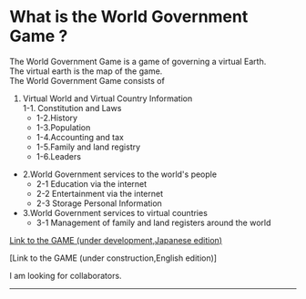 # What is the World Government Game ?

The World Government Game is a game of governing a virtual Earth.<br>
The virtual earth is the map of the game.<br>
The World Government Game consists of
1. Virtual World and Virtual Country Information<br>
	1-1. Constitution and Laws<br>
	* 1-2.History<br>
	* 1-3.Population<br>
	* 1-4.Accounting and tax<br>
	* 1-5.Family and land registry<br>
	* 1-6.Leaders<br>
* 2.World Government services to the world's people<br>
	* 2-1 Education via the internet
	* 2-2 Entertainment via the internet
	* 2-3 Storage Personal Information
* 3.World Government services to virtual countries<br>
	* 3-1 Management of family and land registers around the world
	
[Link to the GAME (under development,Japanese edition)](http://153.127.39.194/a1/post_index.php)

[Link to the GAME (under construction,English edition)]

I am looking for collaborators.

---
